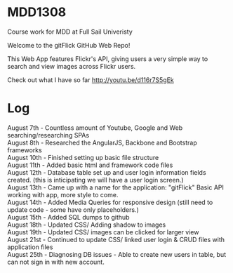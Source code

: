 MDD1308
=======
Course work for MDD at Full Sail Univeristy

Welcome to the gitFlick GitHub Web Repo!

This Web App features Flickr's API, giving users a very simple way to search and view 
images across Flickr users.

Check out what I have so far <link>http://youtu.be/d116r7S5gEk</link>

Log
=======

August 7th - Countless amount of Youtube, Google and Web searching/researching SPAs<br>
August 8th - Researched the AngularJS, Backbone and Bootstrap frameworks<br>
August 10th - Finished setting up basic file structure<br>
August 11th - Added basic html and framework code files<br>
August 12th - Database table set up and user login information fields created. (this is inticipating
              we will have a user login screen.)<br>
August 13th - Came up with a name for the application: "gitFlick" Basic API working with app, more style to come.<br>
August 14th - Added Media Queries for responsive design (still need to update code - some have only placeholders.)<br>
August 15th - Added SQL dumps to github<br>
August 18th - Updated CSS/ Adding shadow to images<br>
August 19th - Updated CSS/ images can be clicked for larger view<br>
August 21st - Continued to update CSS/ linked user login & CRUD files with application files<br>
August 25th - Diagnosing DB issues - Able to create new users in table, but can not sign in with new account.
